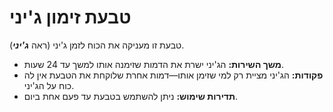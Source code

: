 # טבעת זימון ג'יני

טבעת זו מעניקה את הכוח לזמן ג'יני (ראה ***ג'יני***).

- **משך השירות:** הג'יני ישרת את הדמות שזימנה אותו למשך עד 24 שעות.
- **פקודות:** הג'יני מציית רק למי שזימן אותו—דמות אחרת שלוקחת את הטבעת אין לה כוח על הג'יני.
- **תדירות שימוש:** ניתן להשתמש בטבעת עד פעם אחת ביום.